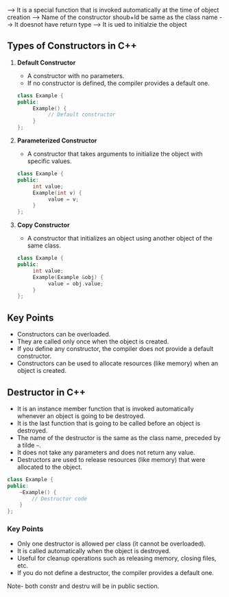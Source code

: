

<!-- Constructor -->
--> It is a special function that is invoked automatically at the time of object creation 
--> Name of the constructor shoub+ld be same as the class name
--> It doesnot have return type
--> It is ued to initialzie the object


## Types of Constructors in C++

1. **Default Constructor**
    - A constructor with no parameters.
    - If no constructor is defined, the compiler provides a default one.
    ```cpp
    class Example {
    public:
         Example() {
              // Default constructor
         }
    };
    ```

2. **Parameterized Constructor**
    - A constructor that takes arguments to initialize the object with specific values.
    ```cpp
    class Example {
    public:
         int value;
         Example(int v) {
              value = v;
         }
    };
    ```

3. **Copy Constructor**
    - A constructor that initializes an object using another object of the same class.
    ```cpp
    class Example {
    public:
         int value;
         Example(Example &obj) {
              value = obj.value;
         }
    };
    ```

## Key Points
- Constructors can be overloaded.
- They are called only once when the object is created.
- If you define any constructor, the compiler does not provide a default constructor.
- Constructors can be used to allocate resources (like memory) when an object is created.


## Destructor in C++

- It is an instance member function that is invoked automatically whenever an object is going to be destroyed.
- It is the last function that is going to be called before an object is destroyed.   
- The name of the destructor is the same as the class name, preceded by a tilde `~`.
- It does not take any parameters and does not return any value.
- Destructors are used to release resources (like memory) that were allocated to the object.

```cpp
class Example {
public:
    ~Example() {
        // Destructor code
    }
};
```

### Key Points
- Only one destructor is allowed per class (it cannot be overloaded).
- It is called automatically when the object is destroyed.
- Useful for cleanup operations such as releasing memory, closing files, etc.
- If you do not define a destructor, the compiler provides a default one.




Note- both constr and destru will be in public section.
